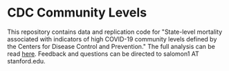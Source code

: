 # CDC Community Levels

This repository contains data and replication code for "State-level mortality associated with indicators of high COVID-19 community levels defined by the Centers for Disease Control and Prevention."  The full analysis can be read [here](https://github.com/PPML/CDC_Community_Levels/blob/main/Salomon-Bilinski-CDC-Metrics-2022-03-10.pdf).  Feedback and questions can be directed to salomon1 AT stanford.edu.
